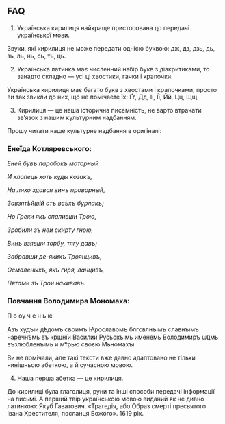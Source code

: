 ## FAQ

1. Українська кирилиця найкраще пристосована до передачі української мови.

Звуки, які кирилиця не може передати однією буквою: дж, дз, дзь, дь, зь, ль, нь, сь, ть, ць.

2. Українська латинка має численний набір букв з діакритиками, то занадто складно — усі ці хвостики, гачки і крапочки.

Українська кирилиця має багато букв з хвостами і крапочками, просто ви так звикли до них, що не помічаєте їх: Ґґ, Дд, Іі, Її, Йй, Цц, Щщ.

3. Кирилиця — це наша історична писемність, не варто втрачати зв’язок з нашим культурним надбанням.

Прошу читати наше культурне надбання в оригіналі:

### Енеїда Котляревського:

_Еней бувъ паробокъ моторный_

_И хлопець хоть куды козакъ,_

_На лихо здався винъ проворный,_

_Завзятѣйшій отъ всѣхъ бурлакъ;_

_Но Греки якъ спаливши Трою,_

_Зробили зъ неи скирту гною,_

_Винъ взявши торбу, тягу давъ;_

_Забравши де-якихъ Троянцивъ,_

_Осмаленыхъ, якъ гиря, ланцивъ,_

_Пятами зъ Трои накивавъ._

### Повчання Володимира Мономаха:

П о ѹ ч е н ь ѥ

Азъ худъıи дѣдомъ своимъ Ꙗрославомъ блгсвлнъıмъ славнъıмъ наречнѣмь въ кр҃щнїи Василии Русьскъıмь именемь Володимиръ ѡц҃мь възлюбленъıмь и мт҃рью своєю Мьномахъı

Ви не помічали, але такі тексти вже давно адаптовано не тільки нинішньою абеткою, а й сучасною мовою.

4. Наша перша абетка — це кирилиця.

До кирилиці була глаголиця, руни та інші способи передачі інформації на письмі. А перший твір українською мовою виданий як не дивно латинкою: Якуб Ґаватович. «Трагедія, або Образ смерті пресвятого Івана Хрестителя, посланця Божого». 1619 рік.